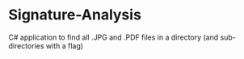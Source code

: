 # Signature-Analysis
C# application to find all .JPG and .PDF files in a directory (and sub-directories with a flag)
